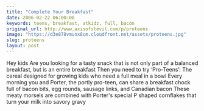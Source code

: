 ```yaml
---
title: "Complete Your Breakfast"
date: 2006-02-22 06:00:00
keywords: teens, breakfast, atkidz, full, bacon
original_url: http://www.axisofstevil.com/p/proteens
image: "https://d3e878vmunx8cm.cloudfront.net/assets/proteens.jpg"
slug: proteens
layout: post
---
```


Hey kids Are you looking for a tasty snack that is not only part of a balanced breakfast, but is an entire breakfast Then you need to try ‘Pro-Teens’: The cereal designed for growing kids who need a full meal in a bowl Every morning you and Porter, the portly pro-teen, can share a breakfast chock full of bacon bits, egg rounds, sausage links, and Canadian bacon These meaty morsels are combined with Porter&#039;s special P shaped cornflakes that turn your milk into savory gravy

